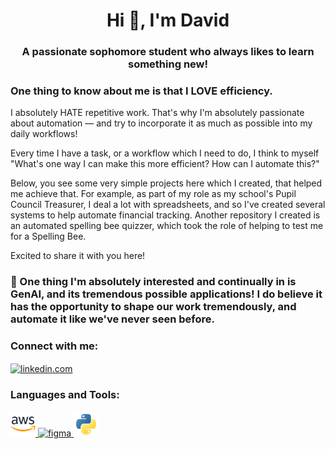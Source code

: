 <h1 align="center">Hi 👋, I'm David</h1>
<h3 align="center">A passionate sophomore student who always likes to learn something new!</h3>


### One thing to know about me is that I LOVE efficiency.

I absolutely HATE repetitive work. That's why I'm absolutely passionate about automation — and try to incorporate it as much as possible into my daily workflows!

Every time I have a task, or a workflow which I need to do, I think to myself "What's one way I can make this more efficient? How can I automate this?"

Below, you see some very simple projects here which I created, that helped me achieve that. For example, as part of my role as my school's Pupil Council Treasurer, I deal a lot with spreadsheets, and so I've created several systems to help automate financial tracking. Another repository I created is an automated spelling bee quizzer, which took the role of helping to test me for a Spelling Bee. 

Excited to share it with you here!


### 🌱 One thing I'm absolutely interested and continually in is GenAI, and its tremendous possible applications! I do believe it has the opportunity to shape our work tremendously, and automate it like we've never seen before.

<h3 align="left">Connect with me:</h3>
<p align="left">
<a href="https://www.linkedin.com/in/hans-david-viloria-8a975a261/" target="blank"><img align="center" src="https://raw.githubusercontent.com/rahuldkjain/github-profile-readme-generator/master/src/images/icons/Social/linked-in-alt.svg" alt="linkedin.com" height="30" width="40" /></a>
</p>

<h3 align="left">Languages and Tools:</h3>
<p align="left"> <a href="https://aws.amazon.com" target="_blank" rel="noreferrer"> <img src="https://raw.githubusercontent.com/devicons/devicon/master/icons/amazonwebservices/amazonwebservices-original-wordmark.svg" alt="aws" width="40" height="40"/> </a> <a href="https://www.figma.com/" target="_blank" rel="noreferrer"> <img src="https://www.vectorlogo.zone/logos/figma/figma-icon.svg" alt="figma" width="40" height="40"/> </a> <a href="https://www.python.org" target="_blank" rel="noreferrer"> <img src="https://raw.githubusercontent.com/devicons/devicon/master/icons/python/python-original.svg" alt="python" width="40" height="40"/> </a> </p>

<!--
**hdavidviloria/hdavidviloria** is a ✨ _special_ ✨ repository because its `README.md` (this file) appears on your GitHub profile.

Here are some ideas to get you started:

- 🔭 I’m currently working on ...
- 🌱 I’m currently learning ...
- 👯 I’m looking to collaborate on ...
- 🤔 I’m looking for help with ...
- 💬 Ask me about ...
- 📫 How to reach me: ...
- 😄 Pronouns: ...
- ⚡ Fun fact: ...
-->
